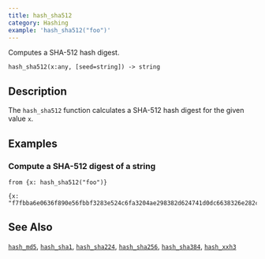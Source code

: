 ```yaml
---
title: hash_sha512
category: Hashing
example: 'hash_sha512("foo")'
---
```


Computes a SHA-512 hash digest.

```tql
hash_sha512(x:any, [seed=string]) -> string
```

## Description

The `hash_sha512` function calculates a SHA-512 hash digest for the given value
`x`.

## Examples

### Compute a SHA-512 digest of a string

```tql
from {x: hash_sha512("foo")}
```

```tql
{x: "f7fbba6e0636f890e56fbbf3283e524c6fa3204ae298382d624741d0dc6638326e282c41be5e4254d8820772c5518a2c5a8c0c7f7eda19594a7eb539453e1ed7"}
```

## See Also

[`hash_md5`](/reference/functions/hash_md5),
[`hash_sha1`](/reference/functions/hash_sha1),
[`hash_sha224`](/reference/functions/hash_sha224),
[`hash_sha256`](/reference/functions/hash_sha256),
[`hash_sha384`](/reference/functions/hash_sha384),
[`hash_xxh3`](/reference/functions/hash_xxh3)
